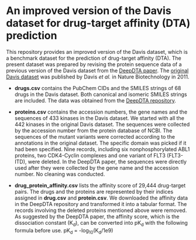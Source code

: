 # An improved version of the Davis dataset for drug-target affinity (DTA) prediction

This repository provides an improved version of the Davis dataset, which is a benchmark dataset for the prediction of drug-target affinity (DTA). The present dataset was prepared by revising the protein sequence data of a previous version of the Davis dataset from the [DeepDTA paper](https://doi.org/10.1093/bioinformatics/bty593). The [original Davis dataset](https://www.nature.com/articles/nbt.1990) was published by Davis *et al.* in Nature Biotechnology in 2011.

- **drugs.csv** contains the PubChem CIDs and the SMILES strings of 68 drugs in the Davis dataset. Both canonical and isomeric SMILES strings are included. The data was obtained from the [DeepDTA repository](https://github.com/hkmztrk/DeepDTA/tree/master/data/davis).

- **proteins.csv** contains the accession numbers, the gene names and the sequences of 433 kinases in the Davis dataset. We started with all the 442 kinases in the original Davis dataset. The sequences were collected by the accession number from the protein database of NCBI. The sequences of the mutant variants were corrected according to the annotations in the original dataset. The specific domain was picked if it had been specified. Nine records, including six nonphosphorylated ABL1 proteins, two CDK4-Cyclin complexes and one variant of FLT3 (FLT3-ITD), were deleted. In the DeepDTA paper, the sequences were directly used after they were collected by the gene name and the accession number. No cleaning was conducted.

- **drug_protein_affinity.csv** lists the affinity score of 29,444 drug-target pairs. The drugs and the proteins are represented by their indices assigned in **drug.csv** and **protein.csv**. We downloaded the affinity data in the DeepDTA repository and transformed it into a tabular format. The records involving the deleted proteins mentioned above were removed. As suggested by the DeepDTA paper, the affinity score, which is the dissociation constant (K<sub>d</sub>), can be converted into pK<sub>d</sub> with the following formula before use. pK<sub>d</sub> = -log<sub>10</sub>(K<sub>d</sub>/1e9)